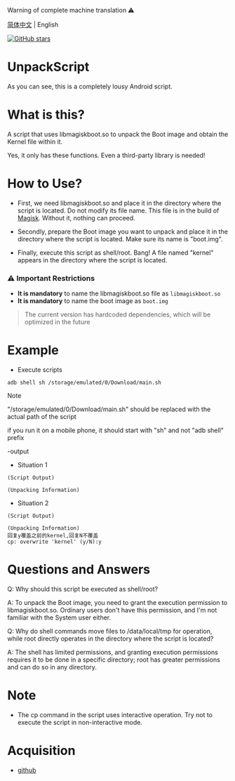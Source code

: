 Warning of complete machine translation ⚠️

[简体中文](./README.md) | English

<a href="https://github.com/hfhhfhzx/UnpackScript/stargazers"><img alt="GitHub stars" src="https://img.shields.io/github/stars/hfhhfhzx/UnpackScript?label=stars"></a>

# UnpackScript

As you can see, this is a completely lousy Android script. 

# What is this?
A script that uses libmagiskboot.so to unpack the Boot image and obtain the Kernel file within it. 

Yes, it only has these functions. Even a third-party library is needed! 

# How to Use?
- First, we need libmagiskboot.so and place it in the directory where the script is located. Do not modify its file name. This file is in the build of [Magisk](https://github.com/topjohnwu/Magisk). Without it, nothing can proceed. 

- Secondly, prepare the Boot image you want to unpack and place it in the directory where the script is located. Make sure its name is "boot.img". 

- Finally, execute this script as shell/root. Bang! A file named "kernel" appears in the directory where the script is located.

### ⚠️ Important Restrictions
- **It is mandatory** to name the libmagiskboot.so file as `libmagiskboot.so` 
- **It is mandatory** to name the boot image as `boot.img` 
> The current version has hardcoded dependencies, which will be optimized in the future

# Example
- Execute scripts
```shell
adb shell sh /storage/emulated/0/Download/main.sh
```

> [!Note]
>
> "/storage/emulated/0/Download/main.sh" should be replaced with the actual path of the script
>
> if you run it on a mobile phone, it should start with "sh" and not "adb shell" prefix

-output
  - Situation 1
```
(Script Output)

(Unpacking Information)
```
  - Situation 2
```
(Script Output)

(Unpacking Information)
回复y覆盖之前的kernel,回复N不覆盖
cp: overwrite 'kernel' (y/N):y
```

# Questions and Answers

Q: Why should this script be executed as shell/root? 

A: To unpack the Boot image, you need to grant the execution permission to libmagiskboot.so. Ordinary users don't have this permission, and I'm not familiar with the System user either. 

Q: Why do shell commands move files to /data/local/tmp for operation, while root directly operates in the directory where the script is located? 

A: The shell has limited permissions, and granting execution permissions requires it to be done in a specific directory; root has greater permissions and can do so in any directory.

# Note

- The cp command in the script uses interactive operation. Try not to execute the script in non-interactive mode. 

# Acquisition 
- [github](./main.sh)
